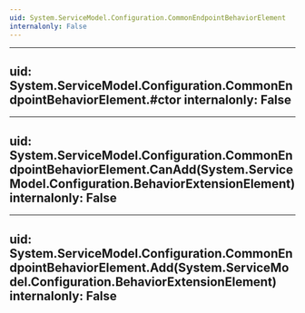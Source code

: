 ```yaml
---
uid: System.ServiceModel.Configuration.CommonEndpointBehaviorElement
internalonly: False
---
```


---
uid: System.ServiceModel.Configuration.CommonEndpointBehaviorElement.#ctor
internalonly: False
---

---
uid: System.ServiceModel.Configuration.CommonEndpointBehaviorElement.CanAdd(System.ServiceModel.Configuration.BehaviorExtensionElement)
internalonly: False
---

---
uid: System.ServiceModel.Configuration.CommonEndpointBehaviorElement.Add(System.ServiceModel.Configuration.BehaviorExtensionElement)
internalonly: False
---
